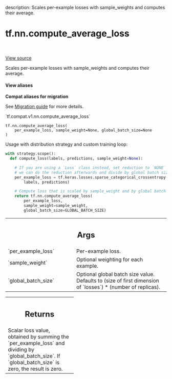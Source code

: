 description: Scales per-example losses with sample_weights and computes their average.

<div itemscope itemtype="http://developers.google.com/ReferenceObject">
<meta itemprop="name" content="tf.nn.compute_average_loss" />
<meta itemprop="path" content="Stable" />
</div>

# tf.nn.compute_average_loss

<!-- Insert buttons and diff -->

<table class="tfo-notebook-buttons tfo-api nocontent" align="left">

</table>

<a target="_blank" class="external" href="/code/stable/tensorflow/python/ops/nn_impl_distribute.py">View source</a>



Scales per-example losses with sample_weights and computes their average.


<section class="expandable">
  <h4 class="showalways">View aliases</h4>
  <p>
<b>Compat aliases for migration</b>
<p>See
<a href="https://www.tensorflow.org/guide/migrate">Migration guide</a> for
more details.</p>
<p>`tf.compat.v1.nn.compute_average_loss`</p>
</p>
</section>

<pre class="devsite-click-to-copy prettyprint lang-py tfo-signature-link">
<code>tf.nn.compute_average_loss(
    per_example_loss, sample_weight=None, global_batch_size=None
)
</code></pre>



<!-- Placeholder for "Used in" -->

Usage with distribution strategy and custom training loop:

```python
with strategy.scope():
  def compute_loss(labels, predictions, sample_weight=None):

    # If you are using a `Loss` class instead, set reduction to `NONE` so that
    # we can do the reduction afterwards and divide by global batch size.
    per_example_loss = tf.keras.losses.sparse_categorical_crossentropy(
        labels, predictions)

    # Compute loss that is scaled by sample_weight and by global batch size.
    return tf.nn.compute_average_loss(
        per_example_loss,
        sample_weight=sample_weight,
        global_batch_size=GLOBAL_BATCH_SIZE)
```

<!-- Tabular view -->
 <table class="responsive fixed orange">
<colgroup><col width="214px"><col></colgroup>
<tr><th colspan="2"><h2 class="add-link">Args</h2></th></tr>

<tr>
<td>
`per_example_loss`<a id="per_example_loss"></a>
</td>
<td>
Per-example loss.
</td>
</tr><tr>
<td>
`sample_weight`<a id="sample_weight"></a>
</td>
<td>
Optional weighting for each example.
</td>
</tr><tr>
<td>
`global_batch_size`<a id="global_batch_size"></a>
</td>
<td>
Optional global batch size value. Defaults to (size of
first dimension of `losses`) * (number of replicas).
</td>
</tr>
</table>



<!-- Tabular view -->
 <table class="responsive fixed orange">
<colgroup><col width="214px"><col></colgroup>
<tr><th colspan="2"><h2 class="add-link">Returns</h2></th></tr>
<tr class="alt">
<td colspan="2">
Scalar loss value, obtained by summing the `per_example_loss` and dividing
by `global_batch_size`. If `global_batch_size` is zero, the result is zero.
</td>
</tr>

</table>

